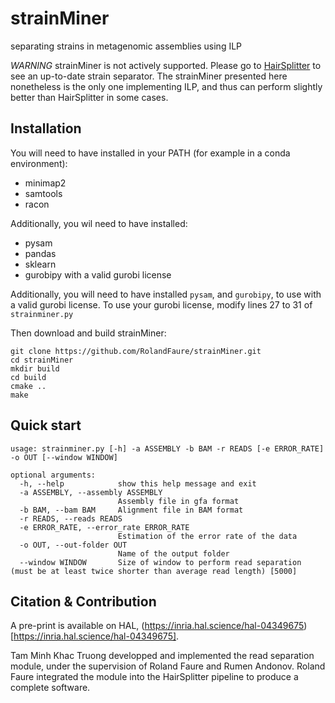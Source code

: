 # strainMiner
separating strains in metagenomic assemblies using ILP

*WARNING* strainMiner is not actively supported. Please go to [HairSplitter](https://github.com/RolandFaure/hairsplitter) to see an up-to-date strain separator. The strainMiner presented here nonetheless is the only one implementing ILP, and thus can perform slightly better than HairSplitter in some cases.

## Installation

You will need to have installed in your PATH (for example in a conda environment):
- minimap2
- samtools
- racon

Additionally, you wil need to have installed:
- pysam
- pandas
- sklearn
- gurobipy with a valid gurobi license

Additionally, you will need to have installed `pysam`,  and `gurobipy`, to use with a valid gurobi license.
To use your gurobi license, modify lines 27 to 31 of `strainminer.py`

Then download and build strainMiner:
```
git clone https://github.com/RolandFaure/strainMiner.git
cd strainMiner
mkdir build
cd build
cmake ..
make
```

## Quick start

```
usage: strainminer.py [-h] -a ASSEMBLY -b BAM -r READS [-e ERROR_RATE] -o OUT [--window WINDOW]

optional arguments:
  -h, --help            show this help message and exit
  -a ASSEMBLY, --assembly ASSEMBLY
                        Assembly file in gfa format
  -b BAM, --bam BAM     Alignment file in BAM format
  -r READS, --reads READS
  -e ERROR_RATE, --error_rate ERROR_RATE
                        Estimation of the error rate of the data
  -o OUT, --out-folder OUT
                        Name of the output folder
  --window WINDOW       Size of window to perform read separation (must be at least twice shorter than average read length) [5000]
```

## Citation & Contribution

A pre-print is available on HAL, (https://inria.hal.science/hal-04349675)[https://inria.hal.science/hal-04349675].

Tam Minh Khac Truong developped and implemented the read separation module, under the supervision of Roland Faure and Rumen Andonov. Roland Faure integrated the module into the HairSplitter pipeline to produce a complete software.


